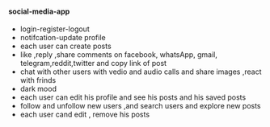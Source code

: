 #### social-media-app

  * login-register-logout
  * notifcation-update profile 
  * each user can create posts 
  * like ,reply ,share comments on facebook, whatsApp, gmail, telegram,reddit,twitter and copy link of post
  * chat with other users with vedio and audio calls and share images ,react with frinds
  * dark mood
  * each user can edit his profile and see his posts and his saved posts
  * follow and unfollow new users ,and search users and explore new posts
  * each user cand edit , remove his posts
